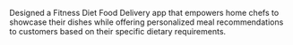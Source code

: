 Designed a Fitness Diet Food Delivery app that empowers home chefs to showcase their dishes while offering personalized meal recommendations to customers based on their specific dietary requirements.

